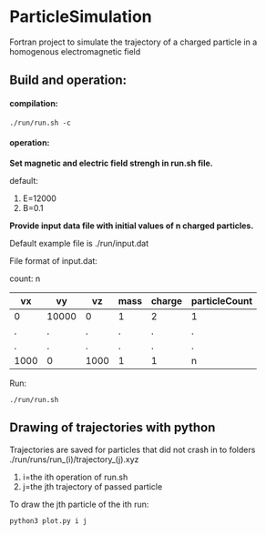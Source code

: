 # ParticleSimulation

Fortran project to simulate the trajectory of a charged particle in a homogenous electromagnetic field

## Build and operation:

#### compilation:
  
  `./run/run.sh -c`
  
#### operation:

__Set magnetic and electric field strengh in run.sh file.__

default:
  1. E=12000
  2. B=0.1
  
__Provide input data file with initial values of n charged particles.__ 

Default example file is ./run/input.dat

File format of input.dat:

count: n

|vx      |vy      |vz      |mass    |charge  |particleCount|
| ------ | ------ | ------ | ------ | ------ | ----------- |
|0       |10000   |0       |1       |2       |1            |
|.       |.       |.       |.       |.       |.            |
|.       |.       |.       |.       |.       |.            |
|1000    |0       |1000    |1       |1       |n            |

Run:

  `./run/run.sh`
  
## Drawing of trajectories with python
  
Trajectories are saved for particles that did not crash in to folders ./run/runs/run_(i)/trajectory_(j).xyz

1. i=the ith operation of run.sh
2. j=the jth trajectory of passed particle

To draw the jth particle of the ith run:
  
  `python3 plot.py i j`

